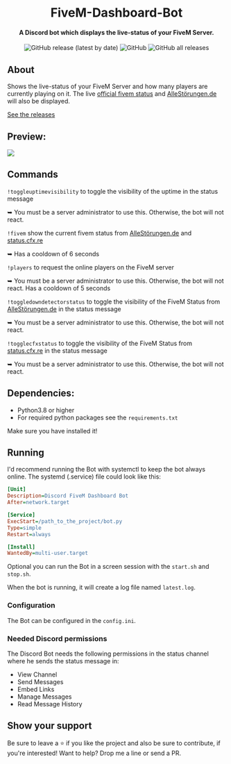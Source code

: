 <div align="center">
  <p>
    <h1>
      FiveM-Dashboard-Bot
    </h1>
    <h4>A Discord bot which displays the live-status of your FiveM Server.</h4>
    <img alt="GitHub release (latest by date)" src="https://img.shields.io/github/v/release/Commandserver/FiveM-Dashboard-Bot">
    <img alt="GitHub" src="https://img.shields.io/github/license/Commandserver/FiveM-Dashboard-Bot">
    <img alt="GitHub all releases" src="https://img.shields.io/github/downloads/Commandserver/FiveM-Dashboard-Bot/total">
  </p>
</div>

## About


Shows the live-status of your FiveM Server and how many players are currently playing on it.
The live [official fivem status](https://status.cfx.re/) and [AlleStörungen.de](https://allestörungen.de/stoerung/fivem/) will also be displayed.

[See the releases](https://github.com/Commandserver/FiveM-Dashboard-Bot/releases)

## Preview:

![](https://user-images.githubusercontent.com/44061123/165137815-6acaf05d-99ce-4701-a6a4-ed6a3ed1dc71.png)

## Commands

`!toggleuptimevisibility` to toggle the visibility of the uptime in the status message 

➥ You must be a server administrator to use this. Otherwise, the bot will not react.

`!fivem` show the current fivem status from [AlleStörungen.de](https://allestörungen.de/stoerung/fivem/) and [status.cfx.re](https://status.cfx.re/)

➥ Has a cooldown of 6 seconds

`!players` to request the online players on the FiveM server

➥ You must be a server administrator to use this. Otherwise, the bot will not react. Has a cooldown of 5 seconds

`!toggledowndetectorstatus` to toggle the visibility of the FiveM Status from [AlleStörungen.de](https://allestörungen.de/stoerung/fivem/) in the status message 

➥ You must be a server administrator to use this. Otherwise, the bot will not react.

`!togglecfxstatus` to toggle the visibility of the FiveM Status from [status.cfx.re](https://status.cfx.re/api/v2/status.json) in the status message 

➥ You must be a server administrator to use this. Otherwise, the bot will not react.

## Dependencies:

- Python3.8 or higher
- For required python packages see the `requirements.txt`

Make sure you have installed it!

## Running

I'd recommend running the Bot with systemctl to keep the bot always online.
The systemd (.service) file could look like this:

```ini
[Unit]
Description=Discord FiveM Dashboard Bot
After=network.target

[Service]
ExecStart=/path_to_the_project/bot.py
Type=simple
Restart=always

[Install]
WantedBy=multi-user.target
```

Optional you can run the Bot in a screen session with the `start.sh` and `stop.sh`.

When the bot is running, it will create a log file named `latest.log`.

### Configuration

The Bot can be configured in the `config.ini`.

### Needed Discord permissions

The Discord Bot needs the following permissions in the status channel where he sends the status message in:

- View Channel
- Send Messages
- Embed Links
- Manage Messages
- Read Message History

## Show your support

Be sure to leave a ⭐️ if you like the project and also be sure to contribute, if you're interested! Want to help? Drop me a line or send a PR.